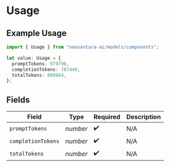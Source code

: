 # Usage

## Example Usage

```typescript
import { Usage } from "neosantara-ai/models/components";

let value: Usage = {
  promptTokens: 979796,
  completionTokens: 787440,
  totalTokens: 860864,
};
```

## Fields

| Field              | Type               | Required           | Description        |
| ------------------ | ------------------ | ------------------ | ------------------ |
| `promptTokens`     | *number*           | :heavy_check_mark: | N/A                |
| `completionTokens` | *number*           | :heavy_check_mark: | N/A                |
| `totalTokens`      | *number*           | :heavy_check_mark: | N/A                |